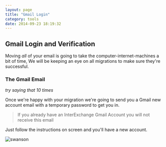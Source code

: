 ```yaml
---
layout: page
title: "Gmail Login"
category: tools
date: 2014-09-23 18:19:32
---
```


## Gmail Login and Verification

Moving _all_ of your email is going to take the computer-internet-machines a bit of time,
We will be keeping an eye on all migrations to make sure they're successful.

### The Gmail Email

_try saying that 10 times_

Once we're happy with your migration we're going to send you a Gmail new account email
with a temporary password to get you in.

> If you already have an InterExchange Gmail Account you will not receive this email

Just follow the instructions on screen and you'll have a new account.

![swanson](https://cloud.githubusercontent.com/assets/81055/4381402/760ce2ec-4375-11e4-9222-f4ade407445e.gif)
